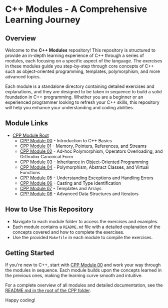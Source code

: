 # C++ Modules - A Comprehensive Learning Journey

## Overview
Welcome to the **C++ Modules** repository! This repository is structured to provide an in-depth learning experience of C++ through a series of modules, each focusing on a specific aspect of the language. The exercises in these modules guide you step-by-step through core concepts of C++ such as object-oriented programming, templates, polymorphism, and more advanced topics.

Each module is a standalone directory containing detailed exercises and explanations, and they are designed to be taken in sequence to build a solid foundation in C++ programming. Whether you are a beginner or an experienced programmer looking to refresh your C++ skills, this repository will help you enhance your understanding and coding abilities.

## Module Links
- [CPP Module Root](CPP)
  - [CPP Module 00](CPP/CPP00) - Introduction to C++ Basics
  - [CPP Module 01](CPP/CPP01) - Memory, Pointers, References, and Streams
  - [CPP Module 02](CPP/CPP02) - Ad-hoc Polymorphism, Operators Overloading, and Orthodox Canonical Form
  - [CPP Module 03](CPP/CPP03) - Inheritance in Object-Oriented Programming
  - [CPP Module 04](CPP/CPP04) - Polymorphism, Abstract Classes, and Virtual Functions
  - [CPP Module 05](CPP/CPP05) - Understanding Exceptions and Handling Errors
  - [CPP Module 06](CPP/CPP06) - Casting and Type Identification
  - [CPP Module 07](CPP/CPP07) - Templates and Arrays
  - [CPP Module 08](CPP/CPP08) - Advanced Data Structures and Iterators

## How to Use This Repository
- Navigate to each module folder to access the exercises and examples.
- Each module contains a `README.md` file with a detailed explanation of the concepts covered and how to complete the exercises.
- Use the provided `Makefile` in each module to compile the exercises.

## Getting Started
If you're new to C++, start with [CPP Module 00](CPP/CPP00) and work your way through the modules in sequence. Each module builds upon the concepts learned in the previous ones, making the learning curve smooth and intuitive.

For a complete overview of all modules and detailed documentation, see the [README.md in the root of the CPP folder](CPP/README.md).

Happy coding!
